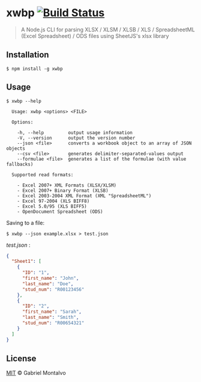 # xwbp [![Build Status](https://travis-ci.org/gmontalvoriv/xwbp.svg)](https://travis-ci.org/gmontalvoriv/xwbp)

> A Node.js CLI for parsing XLSX / XLSM / XLSB / XLS / SpreadsheetML (Excel Spreadsheet) / ODS files using SheetJS's xlsx library

## Installation

```
$ npm install -g xwbp
```

## Usage

```
$ xwbp --help

  Usage: xwbp <options> <FILE>

  Options:

    -h, --help         output usage information
    -V, --version      output the version number
    --json <file>      converts a workbook object to an array of JSON objects
    --csv <file>       generates delimiter-separated-values output
    --formulae <file>  generates a list of the formulae (with value fallbacks)

  Supported read formats:

    - Excel 2007+ XML Formats (XLSX/XLSM)
    - Excel 2007+ Binary Format (XLSB)
    - Excel 2003-2004 XML Format (XML "SpreadsheetML")
    - Excel 97-2004 (XLS BIFF8)
    - Excel 5.0/95 (XLS BIFF5)
    - OpenDocument Spreadsheet (ODS)
```

Saving to a file:
```
$ xwbp --json example.xlsx > test.json
```

<i>test.json</i> :
```json
{
  "Sheet1": [
    {
      "ID": "1",
      "first_name": "John",
      "last_name": "Doe",
      "stud_num": "R00123456"
    },
    {
      "ID": "2",
      "first_name": "Sarah",
      "last_name": "Smith",
      "stud_num": "R00654321"
    }
  ]
}
```

## License

[MIT](https://github.com/gmontalvoriv/xwbp/blob/master/LICENSE) © Gabriel Montalvo
